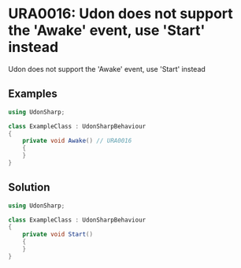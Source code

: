# URA0016: Udon does not support the 'Awake' event, use 'Start' instead

Udon does not support the 'Awake' event, use 'Start' instead

## Examples

```csharp
using UdonSharp;

class ExampleClass : UdonSharpBehaviour
{
    private void Awake() // URA0016
    {
    }
}
```

## Solution

```csharp
using UdonSharp;

class ExampleClass : UdonSharpBehaviour
{
    private void Start()
    {
    }
}
```
